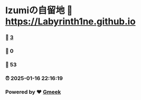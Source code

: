 # Izumiの自留地 :link: https://Labyrinth1ne.github.io 
### :page_facing_up: [3](https://Labyrinth1ne.github.io/tag.html) 
### :speech_balloon: 0 
### :hibiscus: 53 
### :alarm_clock: 2025-01-16 22:16:19 
### Powered by :heart: [Gmeek](https://github.com/Meekdai/Gmeek)
